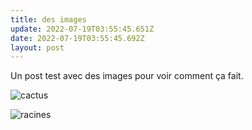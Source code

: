 ```yaml
---
title: des images
update: 2022-07-19T03:55:45.651Z
date: 2022-07-19T03:55:45.692Z
layout: post
---
```

Un post test avec des images pour voir comment ça fait.



![cactus](https://res.cloudinary.com/daz7gamgu/image/upload/v1658199814/large_img2_a0c5f3c477.jpg "cactus")

![racines](https://res.cloudinary.com/daz7gamgu/image/upload/v1658199810/img4_8d2ad9cdd6.jpg "racines")